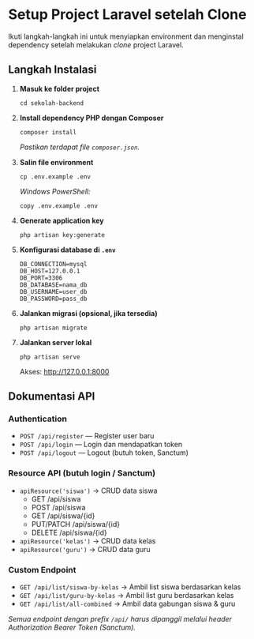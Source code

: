 <h1>Setup Project Laravel setelah Clone</h1>

<p>Ikuti langkah-langkah ini untuk menyiapkan environment dan menginstal dependency setelah melakukan <em>clone</em> project Laravel.</p>

<h2>Langkah Instalasi</h2>
<ol>
  <li>
    <p><strong>Masuk ke folder project</strong></p>
    <pre><code>cd sekolah-backend
</code></pre>
  </li>
  <li>
    <p><strong>Install dependency PHP dengan Composer</strong></p>
    <pre><code>composer install
</code></pre>
    <p><em>Pastikan terdapat file <code>composer.json</code>.</em></p>
  </li>
  <li>
    <p><strong>Salin file environment</strong></p>
    <pre><code>cp .env.example .env
</code></pre>
    <p><em>Windows PowerShell:</em></p>
    <pre><code>copy .env.example .env
</code></pre>
  </li>
  <li>
    <p><strong>Generate application key</strong></p>
    <pre><code>php artisan key:generate
</code></pre>
  </li>
  <li>
    <p><strong>Konfigurasi database di <code>.env</code></strong></p>
    <pre><code>DB_CONNECTION=mysql
DB_HOST=127.0.0.1
DB_PORT=3306
DB_DATABASE=nama_db
DB_USERNAME=user_db
DB_PASSWORD=pass_db
</code></pre>
  </li>
  <li>
    <p><strong>Jalankan migrasi (opsional, jika tersedia)</strong></p>
    <pre><code>php artisan migrate
</code></pre>
  </li>
  <li>
    <p><strong>Jalankan server lokal</strong></p>
    <pre><code>php artisan serve
</code></pre>
    <p>Akses: <a href="http://127.0.0.1:8000" target="_blank" rel="noopener">http://127.0.0.1:8000</a></p>
  </li>
</ol>

<h2>Dokumentasi API</h2>

<h3>Authentication</h3>
<ul>
  <li><code>POST /api/register</code> &mdash; Register user baru</li>
  <li><code>POST /api/login</code> &mdash; Login dan mendapatkan token</li>
  <li><code>POST /api/logout</code> &mdash; Logout (butuh token, Sanctum)</li>
</ul>

<h3>Resource API (butuh login / Sanctum)</h3>
<ul>
  <li><code>apiResource('siswa')</code> → CRUD data siswa
    <ul>
      <li>GET /api/siswa</li>
      <li>POST /api/siswa</li>
      <li>GET /api/siswa/{id}</li>
      <li>PUT/PATCH /api/siswa/{id}</li>
      <li>DELETE /api/siswa/{id}</li>
    </ul>
  </li>
  <li><code>apiResource('kelas')</code> → CRUD data kelas</li>
  <li><code>apiResource('guru')</code> → CRUD data guru</li>
</ul>

<h3>Custom Endpoint</h3>
<ul>
  <li><code>GET /api/list/siswa-by-kelas</code> → Ambil list siswa berdasarkan kelas</li>
  <li><code>GET /api/list/guru-by-kelas</code> → Ambil list guru berdasarkan kelas</li>
  <li><code>GET /api/list/all-combined</code> → Ambil data gabungan siswa &amp; guru</li>
</ul>

<p><em>Semua endpoint dengan prefix <code>/api/</code> harus dipanggil melalui header Authorization Bearer Token (Sanctum).</em></p>
